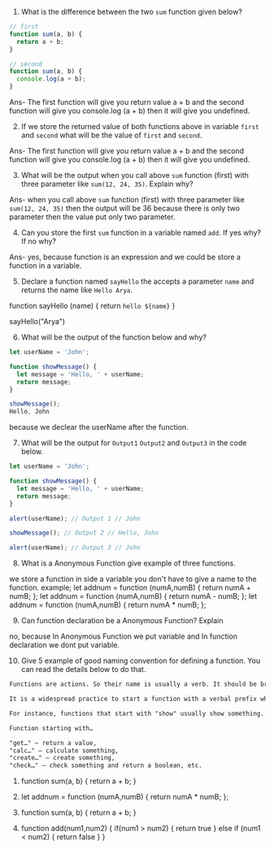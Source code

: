 1. What is the difference between the two `sum` function given below?

```js
// first
function sum(a, b) {
  return a + b;
}

// second
function sum(a, b) {
  console.log(a + b);
}
```

Ans- The first function will give you return value a + b and the second function will give you console.log (a + b) then it will give you  undefined.


2. If we store the returned value of both functions above in variable `first` and `second` what will be the value of `first` and `second`.

Ans- The first function will give you return value a + b and the second function will give you console.log (a + b) then it will give you  undefined.

3. What will be the output when you call above `sum` function (first) with three parameter like `sum(12, 24, 35)`. Explain why?

Ans- when you call above `sum` function (first) with three parameter like `sum(12, 24, 35)` then the output will be 36 because there is only two parameter then the value put only two parameter.

4. Can you store the first `sum` function in a variable named `add`. If yes why? If no why?


Ans- yes, because function is an expression and we could be store a function in a variable.


5. Declare a function named `sayHello` the accepts a parameter `name` and returns the name like `Hello Arya`.

function sayHello (name) {
return `hello ${name}`
}

sayHello("Arya")


6. What will be the output of the function below and why?

```js
let userName = 'John';

function showMessage() {
  let message = 'Hello, ' + userName;
  return message;
}

showMessage(); 
Hello, John
```
because we declear the userName after the function.


7. What will be the output for `Output1` `Output2` and `Output3` in the code below.

```js
let userName = 'John';

function showMessage() {
  let message = 'Hello, ' + userName;
  return message;
}

alert(userName); // Output 1 // John

showMessage(); // Output 2 // Hello, John

alert(userName); // Output 3 // John
```

8. What is a Anonymous Function give example of three functions.

we store a function in side a variable you don't have to give a name to the function.
example; let addnum = function (numA,numB) {
  return numA + numB;
};
let addnum = function (numA,numB) {
  return numA - numB;
};
let addnum = function (numA,numB) {
  return numA * numB;
};

9. Can function declaration be a Anonymous Function? Explain

no, because In Anonymous Function we put variable and In function declaration we dont put variable.


10. Give 5 example of good naming convention for defining a function. You can read the details below to do that.

```md
Functions are actions. So their name is usually a verb. It should be brief, as accurate as possible and describe what the function does, so that someone reading the code gets an indication of what the function does.

It is a widespread practice to start a function with a verbal prefix which vaguely describes the action. There must be an agreement within the team on the meaning of the prefixes.

For instance, functions that start with "show" usually show something.

Function starting with…

"get…" – return a value,
"calc…" – calculate something,
"create…" – create something,
"check…" – check something and return a boolean, etc.

```
1. function sum(a, b) {
  return a + b;
}

2. let addnum = function (numA,numB) {
  return numA * numB;
};

3. function sum(a, b) {
  return a + b;
}

4. function add(num1,num2) {
  if(num1 > num2) {
    return true
  } else if (num1 < num2) {
    return false
  }
}

